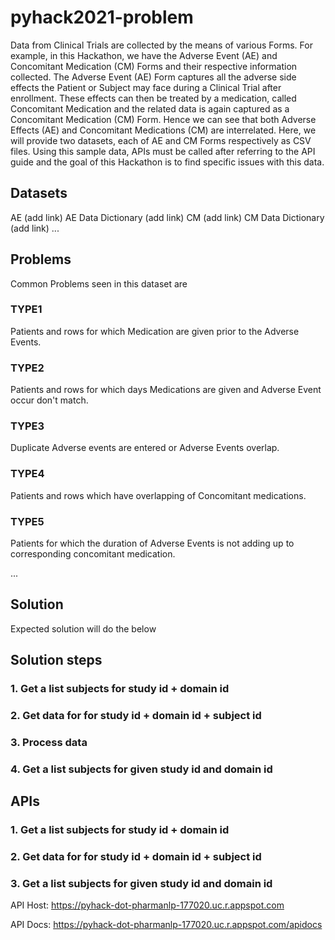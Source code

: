 # pyhack2021-problem 

Data from Clinical Trials are collected by the means of various Forms. For example, in this Hackathon, we have the Adverse Event (AE) and Concomitant Medication (CM) Forms and their respective information collected. The Adverse Event (AE) Form captures all the adverse side effects the Patient or Subject may face during a Clinical Trial after enrollment. These effects can then be treated by a medication, called Concomitant Medication and the related data is again captured as a Concomitant Medication (CM) Form. Hence we can see that both Adverse Effects (AE) and Concomitant Medications (CM) are interrelated. Here, we will provide two datasets, each of AE and CM Forms respectively as CSV files. Using this sample data, APIs must be called after referring to the API guide and the goal of this Hackathon is to find specific issues with this data.


## Datasets

AE (add link)
AE Data Dictionary (add link)
CM (add link)
CM Data Dictionary (add link)
...

## Problems

Common Problems seen in this dataset are 

### TYPE1
Patients and rows for which Medication are given prior to the Adverse Events.

### TYPE2
Patients and rows for which days Medications are given and Adverse Event occur don't match. 

### TYPE3
Duplicate Adverse events are entered or Adverse Events overlap.

### TYPE4
Patients and rows which have overlapping of Concomitant medications.

### TYPE5
Patients for which the duration of Adverse Events is not adding up to corresponding concomitant medication. 


...

## Solution 

Expected solution will do the below 

## Solution steps
### 1. Get a list subjects for study id + domain id
### 2. Get data for for study id + domain id + subject id
### 3. Process data
### 4. Get a list subjects for given study id and domain id

## APIs

### 1. Get a list subjects for study id + domain id
### 2. Get data for for study id + domain id + subject id
### 3. Get a list subjects for given study id and domain id

API Host: https://pyhack-dot-pharmanlp-177020.uc.r.appspot.com

API Docs: https://pyhack-dot-pharmanlp-177020.uc.r.appspot.com/apidocs
